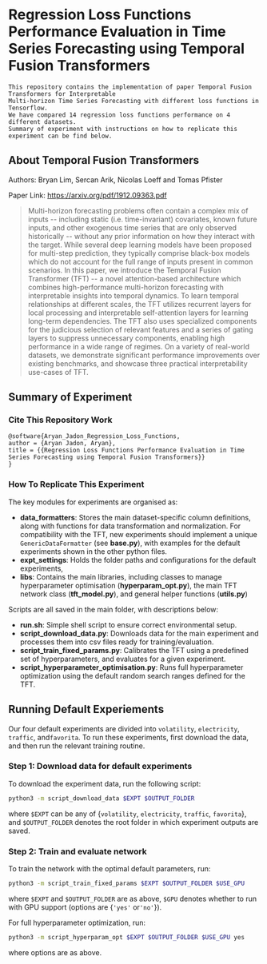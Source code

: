 # Regression Loss Functions Performance Evaluation in Time Series Forecasting using Temporal Fusion Transformers
```
This repository contains the implementation of paper Temporal Fusion Transformers for Interpretable 
Multi-horizon Time Series Forecasting with different loss functions in Tensorflow. 
We have compared 14 regression loss functions performance on 4 different datasets. 
Summary of experiment with instructions on how to replicate this experiment can be find below.
```

## About Temporal Fusion Transformers
Authors: Bryan Lim, Sercan Arik, Nicolas Loeff and Tomas Pfister

Paper Link: https://arxiv.org/pdf/1912.09363.pdf 

> Multi-horizon forecasting problems often contain a complex mix of inputs -- including static (i.e. time-invariant) 
> covariates, known future inputs, and other exogenous time series that are only observed historically -- without any 
> prior information on how they interact with the target. While several deep learning models have been proposed for 
> multi-step prediction, they typically comprise black-box models which do not account for the full range of inputs 
> present in common scenarios. In this paper, we introduce the Temporal Fusion Transformer (TFT) -- a novel 
> attention-based architecture which combines high-performance multi-horizon forecasting with interpretable insights 
> into temporal dynamics. To learn temporal relationships at different scales, the TFT utilizes recurrent layers for 
> local processing and interpretable self-attention layers for learning long-term dependencies. 
> The TFT also uses specialized components for the judicious selection of relevant features and a series of gating layers 
> to suppress unnecessary components, enabling high performance in a wide range of regimes. On a variety of real-world datasets, 
> we demonstrate significant performance improvements over existing benchmarks, and showcase three practical 
> interpretability use-cases of TFT.

## Summary of Experiment

### Cite This Repository Work
```
@software{Aryan_Jadon_Regression_Loss_Functions,
author = {Aryan Jadon, Aryan},
title = {{Regression Loss Functions Performance Evaluation in Time Series Forecasting using Temporal Fusion Transformers}}
}
```

### How To Replicate This Experiment

The key modules for experiments are organised as:

* **data\_formatters**: Stores the main dataset-specific column definitions, along with functions for data transformation and normalization. For compatibility with the TFT, new experiments should implement a unique ``GenericDataFormatter`` (see **base.py**), with examples for the default experiments shown in the other python files.
* **expt\_settings**: Holds the folder paths and configurations for the default experiments,
* **libs**: Contains the main libraries, including classes to manage hyperparameter optimisation (**hyperparam\_opt.py**), the main TFT network class (**tft\_model.py**), and general helper functions (**utils.py**)

Scripts are all saved in the main folder, with descriptions below:

* **run.sh**: Simple shell script to ensure correct environmental setup.
* **script\_download\_data.py**: Downloads data for the main experiment and processes them into csv files ready for training/evaluation.
* **script\_train\_fixed\_params.py**: Calibrates the TFT using a predefined set of hyperparameters, and evaluates for a given experiment.
* **script\_hyperparameter\_optimisation.py**: Runs full hyperparameter optimization using the default random search ranges defined for the TFT.

## Running Default Experiements
Our four default experiments are divided into ``volatility``, ``electricity``, ``traffic``, and``favorita``. 
To run these experiments, first download the data, and then run the relevant training routine.

### Step 1: Download data for default experiments
To download the experiment data, run the following script:
```bash
python3 -m script_download_data $EXPT $OUTPUT_FOLDER
```
where ``$EXPT`` can be any of {``volatility``, ``electricity``, ``traffic``, ``favorita``}, and ``$OUTPUT_FOLDER`` denotes the root folder in which experiment outputs are saved.

### Step 2: Train and evaluate network
To train the network with the optimal default parameters, run:
```bash
python3 -m script_train_fixed_params $EXPT $OUTPUT_FOLDER $USE_GPU 
```
where ``$EXPT`` and ``$OUTPUT_FOLDER`` are as above, ``$GPU`` denotes whether to run with GPU support (options are {``'yes'`` or``'no'``}).

For full hyperparameter optimization, run:
```bash
python3 -m script_hyperparam_opt $EXPT $OUTPUT_FOLDER $USE_GPU yes
```
where options are as above.


